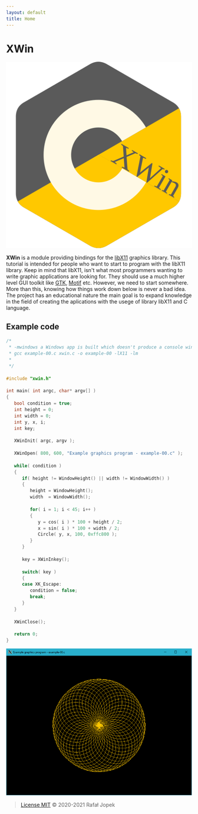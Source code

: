 ```yaml
---
layout: default
title: Home
---
```


# XWin

![XWin](assets/img/logo.svg)

**XWin** is a module providing bindings for the [libX11](https://www.x.org/ ) graphics library. This tutorial is intended for people who want to start to program with the libX11 library. Keep in mind that libX11, isn't what most programmers wanting to write graphic applications are looking for. They should use a much higher level GUI toolkit like [GTK](https://www.gtk.org/), [Motif](https://motif.ics.com/) etc. However, we need to start somewhere. More than this, knowing how things work down below is never a bad idea. The project has an educational nature the main goal is to expand knowledge in the field of creating the aplications with the usege of library libX11 and C language.

## Example code

``` C
/*
 * -mwindows a Windows app is built which doesn't produce a console window.
 * gcc example-00.c xwin.c -o example-00 -lX11 -lm
 *
 */

#include "xwin.h"

int main( int argc, char* argv[] )
{
   bool condition = true;
   int height = 0;
   int width = 0;
   int y, x, i;
   int key;

   XWinInit( argc, argv );

   XWinOpen( 800, 600, "Example graphics program - example-00.c" );

   while( condition )
   {
      if( height != WindowHeight() || width != WindowWidth() )
      {
         height = WindowHeight();
         width  = WindowWidth();

         for( i = 1; i < 45; i++ )
         {
            y = cos( i ) * 100 + height / 2;
            x = sin( i ) * 100 + width / 2;
            Circle( y, x, 100, 0xffc800 );
         }
      }

      key = XWinInkey();

      switch( key )
      {
      case XK_Escape:
         condition = false;
         break;
      }
   }

   XWinClose();

   return 0;
}
```

![XWin](assets/img/example-00.png)

> [License MIT](LICENSE.html) &copy; 2020-2021 Rafał Jopek
